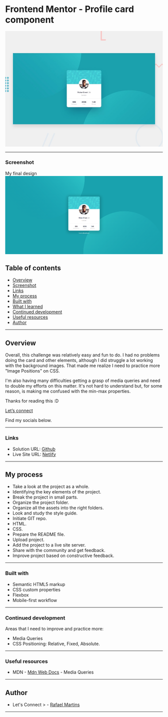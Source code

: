 # Frontend Mentor - Profile card component

![Design preview for the Profile card component coding challenge](./design/desktop-preview.jpg)

---

### Screenshot

My final design![My Final Design](./design/Final%20-%20Rafa.png)

## Table of contents

- [Overview](#overview)
- [Screenshot](#screenshot)
- [Links](#links)
- [My process](#my-process)
- [Built with](#built-with)
- [What I learned](#what-i-learned)
- [Continued development](#continued-development)
- [Useful resources](#useful-resources)
- [Author](#author)


---

## Overview

Overall, this challenge was relatively easy and fun to do. I had no problems doing the card and other elements, although I did struggle a lot working with the background images. That made me realize I need to practice more "Image Positions" on CSS. 

I'm also having many difficulties getting a grasp of media queries and need to double my efforts on this matter. It's not hard to understand but, for some reason, is making me confused with the min-max properties. 

Thanks for reading this :D

[Let’s connect](https://linktr.ee/kodamob) 

Find my socials below.

---

### Links

- Solution URL: [Github](https://github.com/Rafaelbpm/frontendmentor_profile_card)
- Live Site URL: [Netlify](https://rafa-profile-card.netlify.app/)

---

## My process

- Take a look at the project as a whole.
- Identifying the key elements of the project.
- Break the project in small parts.
- Organize the project folder.
- Organize all the assets into the right folders.
- Look and study the style guide.
- Initiate GIT repo.
- HTML.
- CSS.
- Prepare the README file.
- Upload project.
- Add the project to a live site server.
- Share with the community and get feedback.
- Improve project based on constructive feedback.

---

### Built with

- Semantic HTML5 markup
- CSS custom properties
- Flexbox
- Mobile-first workflow

---

### Continued development

Areas that I need to improve and practice more:

- Media Queries
- CSS Positioning: Relative, Fixed, Absolute.

---

### Useful resources

- MDN - [Mdn Web Docs](https://developer.mozilla.org/pt-BR/docs/Web/CSS/Media_Queries/Using_media_queries) - Media Queries

---

## Author

- Let's Connect > - [Rafael Martins](https://linktr.ee/kodamob)

---